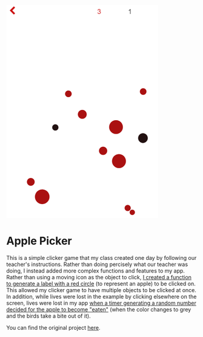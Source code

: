 ![Apple Picker Gameplay](thumbnail.png)

# Apple Picker

This is a simple clicker game that my class created one day by following our
teacher's instructions. Rather than doing percisely what our teacher was doing,
I instead added more complex functions and features to my app. Rather than using
a moving icon as the object to click, [I created a function to generate a label
with a red circle](code.js#L66-L80) (to represent an apple) to be clicked on. 
This allowed my clicker game to have multiple objects to be clicked at once. 
In addition, while lives were lost in the example by clicking elsewhere on the 
screen, lives were lost in my app [when a timer generating a random number 
decided for the apple to become "eaten"](code.js#L82-L92) (when the color changes 
to grey and the birds take a bite out of it).

You can find the original project [here](https://studio.code.org/projects/applab/aDnWQYFh7r5wfbkBLDmmjhFmRcZTrtl-rxK14Ugad4U).
